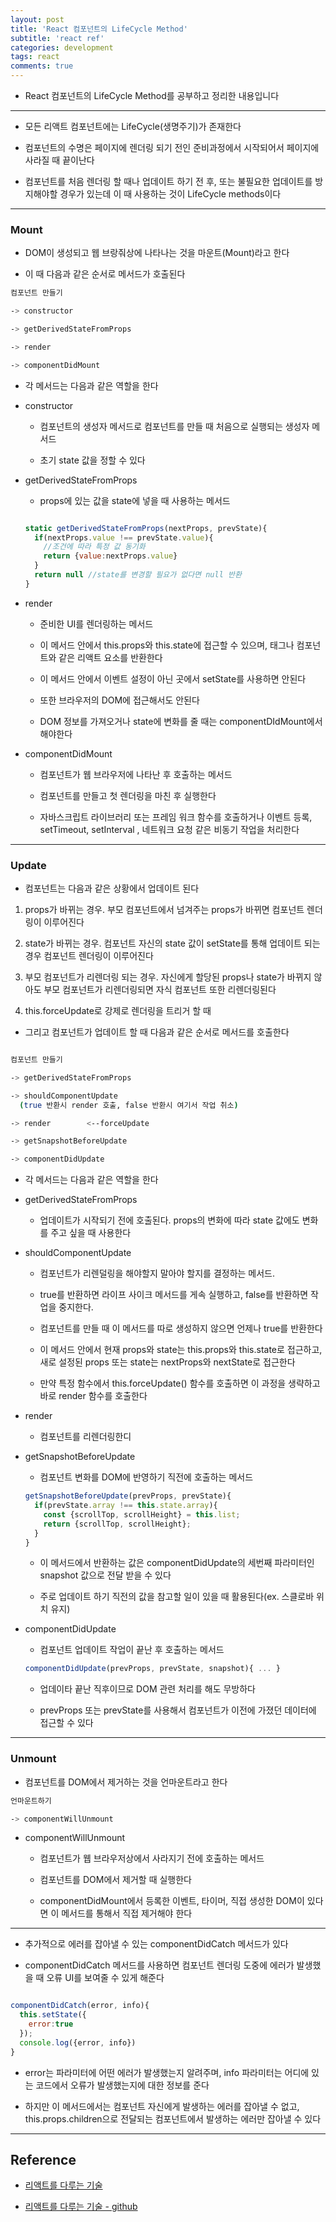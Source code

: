```yaml
---
layout: post
title: 'React 컴포넌트의 LifeCycle Method'
subtitle: 'react ref'
categories: development
tags: react
comments: true
---
```


- React 컴포넌트의 LifeCycle Method를 공부하고 정리한 내용입니다

---

- 모든 리액트 컴포넌트에는 LifeCycle(생명주기)가 존재한다

- 컴포넌트의 수명은 페이지에 렌더링 되기 전인 준비과정에서 시작되어서 페이지에 사라질 때 끝이난다

- 컴포넌트를 처음 렌더링 할 때나 업데이트 하기 전 후, 또는 불필요한 업데이트를 방지해야할 경우가 있는데 이 때 사용하는 것이 LifeCycle methods이다

---

### Mount

- DOM이 생성되고 웹 브랑줘상에 나타나는 것을 마운트(Mount)라고 한다

- 이 때 다음과 같은 순서로 메서드가 호출된다

```bash
컴포넌트 만들기

-> constructor

-> getDerivedStateFromProps

-> render

-> componentDidMount
```

- 각 메서드는 다음과 같은 역할을 한다

- constructor

  - 컴포넌트의 생성자 메서드로 컴포넌트를 만들 때 처음으로 실행되는 생성자 메서드

  - 초기 state 값을 정할 수 있다

* getDerivedStateFromProps

  - props에 있는 값을 state에 넣을 때 사용하는 메서드

  ```jsx

  static getDerivedStateFromProps(nextProps, prevState){
    if(nextProps.value !== prevState.value){
      //조건에 따라 특정 값 동기화
      return {value:nextProps.value}
    }
    return null //state를 변경할 필요가 없다면 null 반환
  }

  ```

* render

  - 준비한 UI를 렌더링하는 메서드

  - 이 메서드 안에서 this.props와 this.state에 접근할 수 있으며, 태그나 컴포넌트와 같은 리액트 요소를 반환한다

  - 이 메서드 안에서 이벤트 설정이 아닌 곳에서 setState를 사용하면 안된다

  - 또한 브라우저의 DOM에 접근해서도 안된다

  - DOM 정보를 가져오거나 state에 변화를 줄 때는 componentDIdMount에서 해야한다

- componentDidMount

  - 컴포넌트가 웹 브라우저에 나타난 후 호출하는 메서드

  - 컴포넌트를 만들고 첫 렌더링을 마친 후 실행한다

  - 자바스크립트 라이브러리 또는 프레임 워크 함수를 호출하거나 이벤트 등록, setTimeout, setInterval , 네트워크 요청 같은 비동기 작업을 처리한다

---

### Update

- 컴포넌트는 다음과 같은 상황에서 업데이트 된다

1. props가 바뀌는 경우. 부모 컴포넌트에서 넘겨주는 props가 바뀌면 컴포넌트 렌더링이 이루어진다

2. state가 바뀌는 경우. 컴포넌트 자신의 state 값이 setState를 통해 업데이트 되는 경우 컴포넌트 렌더링이 이루어진다

3. 부모 컴포넌트가 리렌더링 되는 경우. 자신에게 할당된 props나 state가 바뀌지 않아도 부모 컴포넌트가 리렌더링되면 자식 컴포넌트 또한 리렌더링된다

4. this.forceUpdate로 강제로 렌더링을 트리거 할 때

- 그리고 컴포넌트가 업데이트 할 때 다음과 같은 순서로 메서드를 호출한다

```bash

컴포넌트 만들기

-> getDerivedStateFromProps

-> shouldComponentUpdate
  (true 반환시 render 호출, false 반환시 여기서 작업 취소)

-> render        <--forceUpdate

-> getSnapshotBeforeUpdate

-> componentDidUpdate
```

- 각 메서드는 다음과 같은 역할을 한다

* getDerivedStateFromProps

  - 업데이트가 시작되기 전에 호출된다. props의 변화에 따라 state 값에도 변화를 주고 싶을 때 사용한다

- shouldComponentUpdate

  - 컴포넌트가 리렌덜링을 해야할지 말아야 할지를 결정하는 메서드.

  - true를 반환하면 라이프 사이크 메서드를 게속 실행하고, false를 반환하면 작업을 중지한다.

  - 컴포넌트를 만들 때 이 메서드를 따로 생성하지 않으면 언제나 true를 반환한다

  - 이 메서드 안에서 현재 props와 state는 this.props와 this.state로 접근하고, 새로 설정된 props 또는 state는 nextProps와 nextState로 접근한다

  - 만약 특정 함수에서 this.forceUpdate() 함수를 호출하면 이 과정을 생략하고 바로 render 함수를 호출한다

- render

  - 컴포넌트를 리렌더링한디

- getSnapshotBeforeUpdate

  - 컴포넌트 변화를 DOM에 반영하기 직전에 호출하는 메서드

  ```jsx
  getSnapshotBeforeUpdate(prevProps, prevState){
    if(prevState.array !== this.state.array){
      const {scrollTop, scrollHeight} = this.list;
      return {scrollTop, scrollHeight};
    }
  }

  ```

  - 이 메서드에서 반환하는 값은 componentDidUpdate의 세번째 파라미터인 snapshot 값으로 전달 받을 수 있다

  - 주로 업데이트 하기 직전의 값을 참고할 일이 있을 때 활용된다(ex. 스클로바 위치 유지)

* componentDidUpdate

  - 컴포넌트 업데이트 작업이 끝난 후 호출하는 메서드

  ```jsx
  componentDidUpdate(prevProps, prevState, snapshot){ ... }

  ```

  - 업데이타 끝난 직후이므로 DOM 관련 처리를 해도 무방하다

  - prevProps 또는 prevState를 사용해서 컴포넌트가 이전에 가졌던 데이터에 접근할 수 있다

---

### Unmount

- 컴포넌트를 DOM에서 제거하는 것을 언마운트라고 한다

```bash
언마운트하기

-> componentWillUnmount

```

- componentWillUnmount

  - 컴포넌트가 웹 브라우저상에서 사라지기 전에 호출하는 메서드

  - 컴포넌트를 DOM에서 제거할 때 실행한다

  - componentDidMount에서 등록한 이벤트, 타이머, 직접 생성한 DOM이 있다면 이 메서드를 통해서 직접 제거해야 한다

---

- 추가적으로 에러를 잡아낼 수 있는 componentDidCatch 메서드가 있다

- componentDidCatch 메서드를 사용하면 컴포넌트 렌더링 도중에 에러가 발생했을 때 오류 UI를 보여줄 수 있게 해준다

```jsx

componentDidCatch(error, info){
  this.setState({
    error:true
  });
  console.log({error, info})
}

```

- error는 파라미터에 어떤 에러가 발생했는지 알려주며, info 파라미터는 어디에 있는 코드에서 오류가 발생했는지에 대한 정보를 준다

- 하지만 이 메서드에서는 컴포넌트 자신에게 발생하는 에러를 잡아낼 수 없고, this.props.children으로 전달되는 컴포넌트에서 발생하는 에러만 잡아낼 수 있다

---

## Reference

- [리액트를 다루는 기술](https://m.yes24.com/Goods/Detail/78233628)

- [리액트를 다루는 기술 - github](https://github.com/velopert/learning-react/tree/master/07/hello-react/src)

